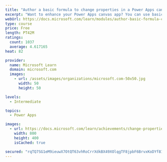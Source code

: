 ```yaml
---
title: "Author a basic formula to change properties in a Power Apps canvas app"
excerpt: "Want to enhance your Power Apps canvas app? You can use basic formulas to make changes to control properties.  This will include changing the format, position, simple calculations, and implementing conditional formatting."
webUrl: https://docs.microsoft.com/learn/modules/author-basic-formula-change-properties-powerapps/
type: course
price: Free
length: PT42M
ratings:
  count: 1037
  average: 4.617165
heat: 82

provider:
  name: Microsoft Learn
  domain: microsoft.com
  images:
    - url: /assets/images/organizations/microsoft.com-50x50.jpg
      width: 50
      height: 50

levels:
  - Intermediate

topics:
  - Power Apps

images:
  - url: https://docs.microsoft.com/learn/achievements/change-properties-social.png
    width: 800
    height: 400
    isCached: true

secured: "rqTQ7SG1eM9ieuwX7OtQT63vhRoCrrXdkBX49XOlqgTF8jpbF6BrvxKoDYf818/CkxREWbATfm5+14gzlPe7dkdPsPXq44Al2OMi7xUgS48n26drp5wXPSobUVvvGCIF6a4ozYAPwXVHlgBzl7V2hr8MM6W7aJmAtnGotd8SWbhaIsYQZc/Ij4bwu4Mh/XnqDBYyPDA/nUGrXtGPuUe9lHDyqED1jRyrbIaV2TSfiR68DmytpBDuHqVmOFhSNnuZ0Xsz6y1UWr1MSWjw8UdTrgek5scj2POCrEqXS0YVwacOWC9p5ye/+z1M5E/9gYYvjBtGFc0foYnMGzB7T/07I0xyQZ3em0UqPW/oCui/xkeqf8N4HhyVk5GVt/mwruJKAOehEQs21gJBji9MAoKhrQ==;SF01BfZz0N9H6VhpeifZYA=="
---
```


